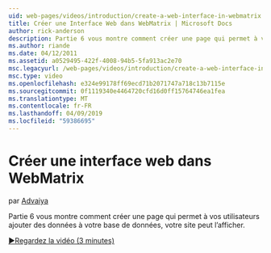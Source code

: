 ```yaml
---
uid: web-pages/videos/introduction/create-a-web-interface-in-webmatrix
title: Créer une Interface Web dans WebMatrix | Microsoft Docs
author: rick-anderson
description: Partie 6 vous montre comment créer une page qui permet à vos utilisateurs ajouter des données à votre base de données, votre site peut l’afficher.
ms.author: riande
ms.date: 04/12/2011
ms.assetid: a0529495-422f-4008-94b5-5fa913ac2e70
msc.legacyurl: /web-pages/videos/introduction/create-a-web-interface-in-webmatrix
msc.type: video
ms.openlocfilehash: e324e99178ff69ecd71b2071747a718c13b7115e
ms.sourcegitcommit: 0f1119340e4464720cfd16d0ff15764746ea1fea
ms.translationtype: MT
ms.contentlocale: fr-FR
ms.lasthandoff: 04/09/2019
ms.locfileid: "59386695"
---
```

# <a name="create-a-web-interface-in-webmatrix"></a>Créer une interface web dans WebMatrix

par [Advaiya](https://twitter.com/Advaiyasolns)

Partie 6 vous montre comment créer une page qui permet à vos utilisateurs ajouter des données à votre base de données, votre site peut l’afficher.

[&#9654;Regardez la vidéo (3 minutes)](https://channel9.msdn.com/Blogs/ASP-NET-Site-Videos/create-a-web-interface-in-webmatrix)
